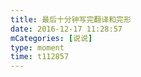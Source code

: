 ```yaml
---
title: 最后十分钟写完翻译和完形
date: 2016-12-17 11:28:57
mCategories: [说说]
type: moment
time: t112857
---
```


<div id="pics-20161217112857"></div>

<script src="/lib/moment/pics.js"></script>
<script>
var data = [
    {"link": "2016-12-17_000007.jpeg", "type": "shuoshuo"},
    {"link": "2016-12-17_000010.jpeg", "type": "shuoshuo"}
];
picsRender(data, "pics-20161217112857");
</script>
